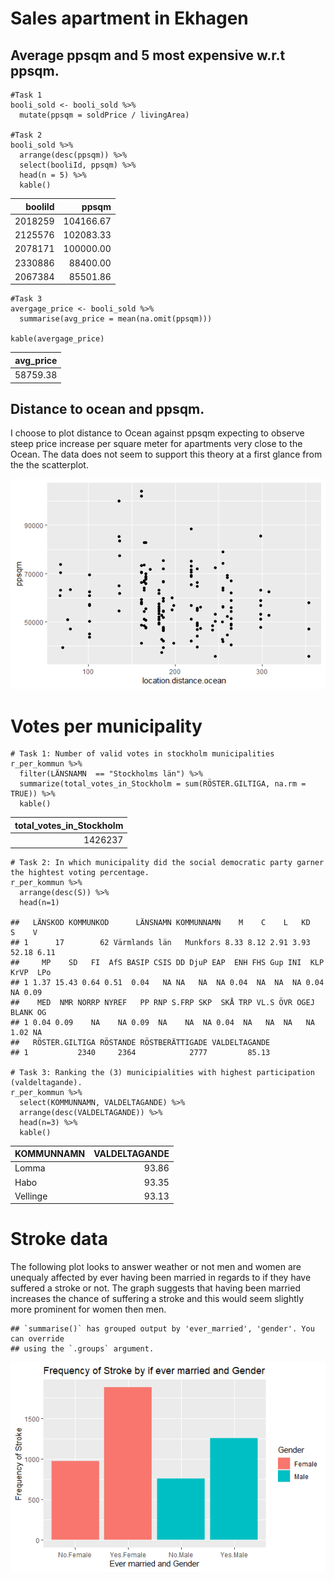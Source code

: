 # Sales apartment in Ekhagen

## Average ppsqm and 5 most expensive w.r.t ppsqm.

    #Task 1
    booli_sold <- booli_sold %>%
      mutate(ppsqm = soldPrice / livingArea) 

    #Task 2
    booli_sold %>% 
      arrange(desc(ppsqm)) %>%
      select(booliId, ppsqm) %>%
      head(n = 5) %>%
      kable() 

<table>
<thead>
<tr class="header">
<th style="text-align: right;">booliId</th>
<th style="text-align: right;">ppsqm</th>
</tr>
</thead>
<tbody>
<tr class="odd">
<td style="text-align: right;">2018259</td>
<td style="text-align: right;">104166.67</td>
</tr>
<tr class="even">
<td style="text-align: right;">2125576</td>
<td style="text-align: right;">102083.33</td>
</tr>
<tr class="odd">
<td style="text-align: right;">2078171</td>
<td style="text-align: right;">100000.00</td>
</tr>
<tr class="even">
<td style="text-align: right;">2330886</td>
<td style="text-align: right;">88400.00</td>
</tr>
<tr class="odd">
<td style="text-align: right;">2067384</td>
<td style="text-align: right;">85501.86</td>
</tr>
</tbody>
</table>

    #Task 3
    avergage_price <- booli_sold %>% 
      summarise(avg_price = mean(na.omit(ppsqm)))

    kable(avergage_price)

<table>
<thead>
<tr class="header">
<th style="text-align: right;">avg_price</th>
</tr>
</thead>
<tbody>
<tr class="odd">
<td style="text-align: right;">58759.38</td>
</tr>
</tbody>
</table>

## Distance to ocean and ppsqm.

I choose to plot distance to Ocean against ppsqm expecting to observe
steep price increase per square meter for apartments very close to the
Ocean. The data does not seem to support this theory at a first glance
from the the scatterplot.

![](figures/unnamed-chunk-2-1.png)

# Votes per municipality

    # Task 1: Number of valid votes in stockholm municipalities
    r_per_kommun %>% 
      filter(LÄNSNAMN  == "Stockholms län") %>%
      summarize(total_votes_in_Stockholm = sum(RÖSTER.GILTIGA, na.rm = TRUE)) %>% 
      kable()

<table>
<thead>
<tr class="header">
<th style="text-align: right;">total_votes_in_Stockholm</th>
</tr>
</thead>
<tbody>
<tr class="odd">
<td style="text-align: right;">1426237</td>
</tr>
</tbody>
</table>

    # Task 2: In which municipality did the social democratic party garner the hightest voting percentage.
    r_per_kommun %>%
      arrange(desc(S)) %>%
      head(n=1)

    ##   LÄNSKOD KOMMUNKOD      LÄNSNAMN KOMMUNNAMN    M    C    L   KD     S    V
    ## 1      17        62 Värmlands län   Munkfors 8.33 8.12 2.91 3.93 52.18 6.11
    ##     MP    SD   FI  AfS BASIP CSIS DD DjuP EAP  ENH FHS Gup INI  KLP KrVP  LPo
    ## 1 1.37 15.43 0.64 0.51  0.04   NA NA   NA  NA 0.04  NA  NA  NA 0.04   NA 0.09
    ##    MED  NMR NORRP NYREF   PP RNP S.FRP SKP  SKÅ TRP VL.S ÖVR OGEJ BLANK OG
    ## 1 0.04 0.09    NA    NA 0.09  NA    NA  NA 0.04  NA   NA  NA   NA  1.02 NA
    ##   RÖSTER.GILTIGA RÖSTANDE RÖSTBERÄTTIGADE VALDELTAGANDE
    ## 1           2340     2364            2777         85.13

    # Task 3: Ranking the (3) municipialities with highest participation (valdeltagande).
    r_per_kommun %>%
      select(KOMMUNNAMN, VALDELTAGANDE) %>%
      arrange(desc(VALDELTAGANDE)) %>%
      head(n=3) %>%
      kable()

<table>
<thead>
<tr class="header">
<th style="text-align: left;">KOMMUNNAMN</th>
<th style="text-align: right;">VALDELTAGANDE</th>
</tr>
</thead>
<tbody>
<tr class="odd">
<td style="text-align: left;">Lomma</td>
<td style="text-align: right;">93.86</td>
</tr>
<tr class="even">
<td style="text-align: left;">Habo</td>
<td style="text-align: right;">93.35</td>
</tr>
<tr class="odd">
<td style="text-align: left;">Vellinge</td>
<td style="text-align: right;">93.13</td>
</tr>
</tbody>
</table>

# Stroke data

The following plot looks to answer weather or not men and women are
unequaly affected by ever having been married in regards to if they have
suffered a stroke or not. The graph suggests that having been married
increases the chance of suffering a stroke and this would seem slightly
more prominent for women then men.

    ## `summarise()` has grouped output by 'ever_married', 'gender'. You can override
    ## using the `.groups` argument.

![](figures/unnamed-chunk-4-1.png)
